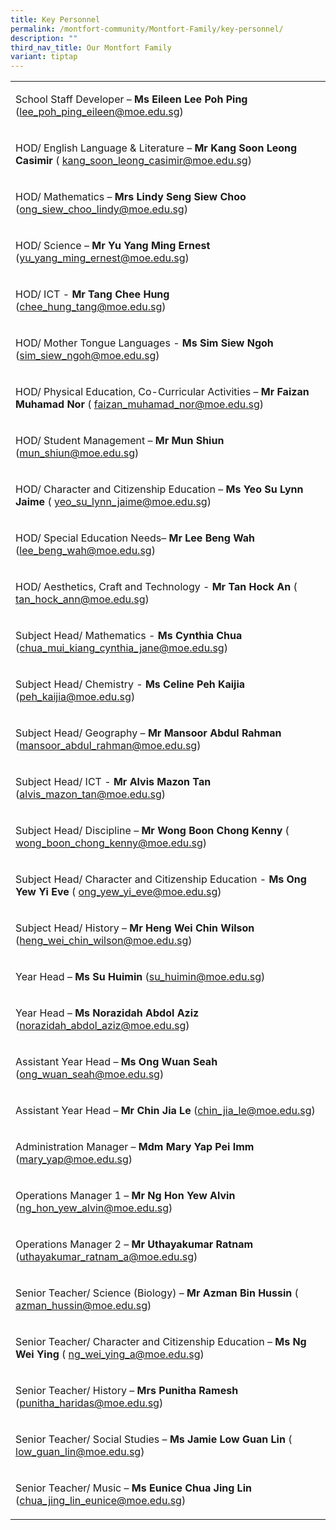 ```yaml
---
title: Key Personnel
permalink: /montfort-community/Montfort-Family/key-personnel/
description: ""
third_nav_title: Our Montfort Family
variant: tiptap
---
```

<table style="minWidth: 25px">
<colgroup>
<col>
</colgroup>
<tbody>
<tr>
<td rowspan="1" colspan="1">
<p>School Staff Developer – <strong>Ms Eileen Lee Poh Ping</strong> (<a href="mailto:lee_poh_ping_eileen@moe.edu.sg" rel="noopener noreferrer nofollow" target="_blank">lee_poh_ping_eileen@moe.edu.sg</a>)</p>
</td>
</tr>
<tr>
<td rowspan="1" colspan="1">
<p>HOD/ English Language &amp; Literature – <strong>Mr Kang Soon Leong Casimir</strong> (
<a href="mailto:kang_soon_leong_casimir@moe.edu.sg" rel="noopener noreferrer nofollow" target="_blank">kang_soon_leong_casimir@moe.edu.sg</a>)</p>
</td>
</tr>
<tr>
<td rowspan="1" colspan="1">
<p>HOD/ Mathematics – <strong>Mrs Lindy Seng Siew Choo</strong> (<a href="mailto:ong_siew_choo_lindy@schools.gov.sg" rel="noopener noreferrer nofollow" target="_blank">ong_siew_choo_lindy@moe.edu.sg</a>)</p>
</td>
</tr>
<tr>
<td rowspan="1" colspan="1">
<p>HOD/ Science – <strong>Mr Yu Yang Ming Ernest </strong>(<a href="mailto:yu_yang_ming_ernest@moe.edu.sg" rel="noopener noreferrer nofollow" target="_blank">yu_yang_ming_ernest@moe.edu.sg</a>)</p>
</td>
</tr>
<tr>
<td rowspan="1" colspan="1">
<p>HOD/ ICT - <strong>Mr Tang Chee Hung </strong>(<a href="mailto:chee_hung_tang@moe.edu.sg" rel="noopener noreferrer nofollow" target="_blank">chee_hung_tang@moe.edu.sg</a>)</p>
</td>
</tr>
<tr>
<td rowspan="1" colspan="1">
<p>HOD/ Mother Tongue Languages - <strong>Ms Sim Siew Ngoh</strong> (<a href="mailto:sim_siew_ngoh@moe.edu.sg" rel="noopener noreferrer nofollow" target="_blank">sim_siew_ngoh@moe.edu.sg</a>)</p>
</td>
</tr>
<tr>
<td rowspan="1" colspan="1">
<p>HOD/ Physical Education, Co-Curricular Activities – <strong>Mr Faizan Muhamad Nor</strong> (
<a href="mailto:faizan_muhamad_nor@moe.edu.sg" rel="noopener noreferrer nofollow" target="_blank">faizan_muhamad_nor@moe.edu.sg</a>)</p>
</td>
</tr>
<tr>
<td rowspan="1" colspan="1">
<p>HOD/ Student Management – <strong>Mr Mun Shiun</strong> (<a href="mailto:mun_shiun@moe.edu.sg" rel="noopener noreferrer nofollow" target="_blank">mun_shiun@moe.edu.sg</a>)</p>
</td>
</tr>
<tr>
<td rowspan="1" colspan="1">
<p>HOD/ Character and Citizenship Education – <strong>Ms Yeo Su Lynn Jaime</strong> (
<a href="mailto:yeo_su_lynn_jaime@moe.edu.sg" rel="noopener noreferrer nofollow" target="_blank">yeo_su_lynn_jaime@moe.edu.sg</a>)</p>
</td>
</tr>
<tr>
<td rowspan="1" colspan="1">
<p>HOD/ Special Education Needs– <strong>Mr Lee Beng Wah</strong> (<a href="mailto:lee_beng_wah@moe.edu.sg" rel="noopener noreferrer nofollow" target="_blank">lee_beng_wah@moe.edu.sg</a>)</p>
</td>
</tr>
<tr>
<td rowspan="1" colspan="1">
<p>HOD/ Aesthetics, Craft and Technology - <strong>Mr Tan Hock An </strong>(
<a href="mailto:tan_hock_ann@moe.edu" rel="noopener noreferrer nofollow" target="_blank">tan_hock_ann@moe.edu.sg</a>)</p>
</td>
</tr>
<tr>
<td rowspan="1" colspan="1">
<p>Subject Head/ Mathematics - <strong>Ms Cynthia Chua</strong> (<a href="mailto:chua_mui_kiang_cynthia_jane@moe.edu.sg" rel="noopener noreferrer nofollow" target="_blank">chua_mui_kiang_cynthia_jane@moe.edu.sg</a>)</p>
</td>
</tr>
<tr>
<td rowspan="1" colspan="1">
<p>Subject Head/ Chemistry - <strong>Ms Celine Peh Kaijia</strong> (<a href="mailto:peh_kaijia@moe.edu.sg" rel="noopener noreferrer nofollow" target="_blank">peh_kaijia@moe.edu.sg</a>)</p>
</td>
</tr>
<tr>
<td rowspan="1" colspan="1">
<p>Subject Head/ Geography – <strong>Mr Mansoor Abdul Rahman</strong> (<a href="mailto:mansoor_abdul_rahman@moe.edu.sg" rel="noopener noreferrer nofollow" target="_blank">mansoor_abdul_rahman@moe.edu.sg</a>)</p>
</td>
</tr>
<tr>
<td rowspan="1" colspan="1">
<p>Subject Head/ ICT - <strong>Mr Alvis Mazon Tan </strong>(<a href="mailto:alvis_mazon_tan@moe.edu.sg" rel="noopener noreferrer nofollow" target="_blank">alvis_mazon_tan@moe.edu.sg</a>)</p>
</td>
</tr>
<tr>
<td rowspan="1" colspan="1">
<p>Subject Head/ Discipline – <strong>Mr Wong Boon Chong Kenny</strong> (
<a href="mailto:wong_boon_chong_kenny@moe.edu.sg" rel="noopener noreferrer nofollow" target="_blank">wong_boon_chong_kenny@moe.edu.sg</a>)</p>
</td>
</tr>
<tr>
<td rowspan="1" colspan="1">
<p>Subject Head/ Character and Citizenship Education - <strong>Ms Ong Yew Yi Eve</strong> (
<a href="mailto:ong_yew_yi_eve@moe.edu.sg" rel="noopener noreferrer nofollow" target="_blank">ong_yew_yi_eve@moe.edu.sg</a>)</p>
</td>
</tr>
<tr>
<td rowspan="1" colspan="1">
<p>Subject Head/ History – <strong>Mr Heng Wei Chin Wilson</strong> (<a href="mailto:heng_wei_chin_wilson@moe.edu.sg" rel="noopener noreferrer nofollow" target="_blank">heng_wei_chin_wilson@moe.edu.sg</a>)</p>
</td>
</tr>
<tr>
<td rowspan="1" colspan="1">
<p>Year Head – <strong>Ms Su Huimin</strong> (<a href="mailto:su_huimin@moe.edu.sg" rel="noopener noreferrer nofollow" target="_blank">su_huimin@moe.edu.sg</a>)</p>
</td>
</tr>
<tr>
<td rowspan="1" colspan="1">
<p>Year Head – <strong>Ms Norazidah Abdol Aziz </strong>(<a href="mailto:norazidah_abdol_aziz@moe.edu.sg" rel="noopener noreferrer nofollow" target="_blank">norazidah_abdol_aziz@moe.edu.sg</a>)</p>
</td>
</tr>
<tr>
<td rowspan="1" colspan="1">
<p>Assistant Year Head – <strong>Ms Ong Wuan Seah</strong> (<a href="mailto:ong_wuan_seah@moe.edu.sg" rel="noopener noreferrer nofollow" target="_blank">ong_wuan_seah@moe.edu.sg</a>)</p>
</td>
</tr>
<tr>
<td rowspan="1" colspan="1">
<p>Assistant Year Head – <strong>Mr Chin Jia Le</strong> (<a href="mailto:chin_jia_le@moe.edu.sg" rel="noopener noreferrer nofollow" target="_blank">chin_jia_le@moe.edu.sg</a>)</p>
</td>
</tr>
<tr>
<td rowspan="1" colspan="1">
<p>Administration Manager – <strong>Mdm Mary Yap Pei Imm</strong> (<a href="mailto:mary_yap@moe.edu.sg" rel="noopener noreferrer nofollow" target="_blank">mary_yap@moe.edu.sg</a>)</p>
</td>
</tr>
<tr>
<td rowspan="1" colspan="1">
<p>Operations Manager 1 – <strong>Mr Ng Hon Yew Alvin</strong> (<a href="mailto:ng_hon_yew_alvin@moe.edu.sg" rel="noopener noreferrer nofollow" target="_blank">ng_hon_yew_alvin@moe.edu.sg</a>)</p>
</td>
</tr>
<tr>
<td rowspan="1" colspan="1">
<p>Operations Manager 2 – <strong>Mr Uthayakumar Ratnam</strong> (<a href="mailto:uthayakumar_ratnam_a@moe.edu.sg" rel="noopener noreferrer nofollow" target="_blank">uthayakumar_ratnam_a@moe.edu.sg</a>)</p>
</td>
</tr>
<tr>
<td rowspan="1" colspan="1">
<p>Senior Teacher/ Science (Biology) – <strong>Mr Azman Bin Hussin </strong>(
<a href="mailto:azman_hussin@moe.edu.sg" rel="noopener noreferrer nofollow" target="_blank">azman_hussin@moe.edu.sg</a>)</p>
</td>
</tr>
<tr>
<td rowspan="1" colspan="1">
<p>Senior Teacher/ Character and Citizenship Education – <strong>Ms Ng Wei Ying </strong>(
<a href="mailto:ng_wei_ying_a@moe.edu.sg" rel="noopener noreferrer nofollow" target="_blank">ng_wei_ying_a@moe.edu.sg</a>)</p>
</td>
</tr>
<tr>
<td rowspan="1" colspan="1">
<p>Senior Teacher/ History – <strong>Mrs Punitha Ramesh</strong> (<a href="mailto:punitha_haridas@moe.edu.sg" rel="noopener noreferrer nofollow" target="_blank">punitha_haridas@moe.edu.sg</a>)</p>
</td>
</tr>
<tr>
<td rowspan="1" colspan="1">
<p>Senior Teacher/ Social Studies – <strong>Ms Jamie Low Guan Lin</strong> (
<a href="mailto:low_guan_lin@moe.edu.sg" rel="noopener noreferrer nofollow" target="_blank">low_guan_lin@moe.edu.sg</a>)</p>
</td>
</tr>
<tr>
<td rowspan="1" colspan="1">
<p>Senior Teacher/ Music – <strong>Ms Eunice Chua Jing Lin</strong> (<a href="mailto:chua_jing_lin_eunice@moe.edu.sg" rel="noopener noreferrer nofollow" target="_blank">chua_jing_lin_eunice@moe.edu.sg</a>)</p>
</td>
</tr>
</tbody>
</table>
<p></p>